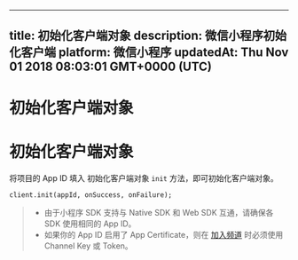 
---
title: 初始化客户端对象
description: 微信小程序初始化客户端
platform: 微信小程序
updatedAt: Thu Nov 01 2018 08:03:01 GMT+0000 (UTC)
---
# 初始化客户端对象
# 初始化客户端对象
将项目的 App ID 填入 初始化客户端对象 `init` 方法，即可初始化客户端对象。

```
client.init(appId, onSuccess, onFailure);
```

> - 由于小程序 SDK 支持与 Native SDK 和 Web SDK 互通，请确保各 SDK 使用相同的 App ID。
> - 如果你的 App ID 启用了 App Certificate，则在 [加入频道](../../cn/Voice/join_live_mini.md) 时必须使用 Channel Key 或 Token。


